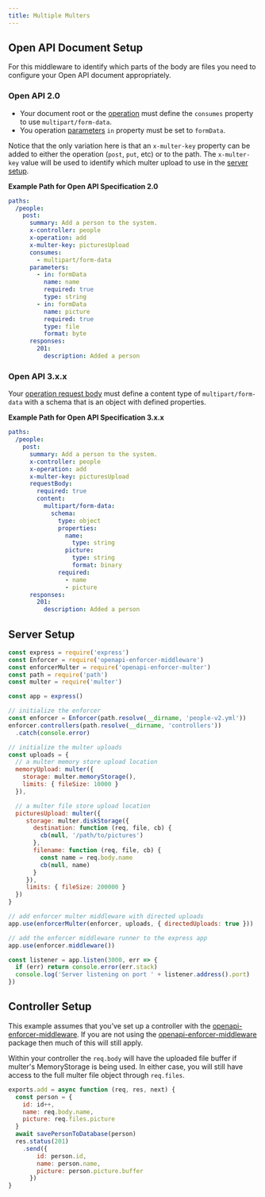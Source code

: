 ```yaml
---
title: Multiple Multers
---
```


## Open API Document Setup

For this middleware to identify which parts of the body are files you need to configure your Open API document appropriately.

### Open API 2.0

- Your document root or the [operation](https://github.com/OAI/OpenAPI-Specification/blob/master/versions/2.0.md#operationObject) must define the `consumes` property to use `multipart/form-data`.
- You operation [parameters](https://github.com/OAI/OpenAPI-Specification/blob/master/versions/2.0.md#parameterObject) `in` property must be set to `formData`.

Notice that the only variation here is that an `x-multer-key` property can be added to either the operation (`post`, `put`, etc) or to the path. The `x-multer-key` value will be used to identify which multer upload to use in the [server setup](#server-setup).

**Example Path for Open API Specification 2.0**

```yml
paths:
  /people:
    post:
      summary: Add a person to the system.
      x-controller: people
      x-operation: add
      x-multer-key: picturesUpload
      consumes:
        - multipart/form-data
      parameters:
        - in: formData
          name: name
          required: true
          type: string
        - in: formData
          name: picture
          required: true
          type: file
          format: byte
      responses:
        201:
          description: Added a person
```

### Open API 3.x.x

Your [operation request body](https://github.com/OAI/OpenAPI-Specification/blob/master/versions/3.0.2.md#requestBodyObject) must define a content type of `multipart/form-data` with a schema that is an object with defined properties.

**Example Path for Open API Specification 3.x.x**

```yml
paths:
  /people:
    post:
      summary: Add a person to the system.
      x-controller: people
      x-operation: add
      x-multer-key: picturesUpload
      requestBody:
        required: true
        content:
          multipart/form-data:
            schema:
              type: object
              properties:
                name:
                  type: string
                picture:
                  type: string
                  format: binary
              required:
                - name
                - picture
      responses:
        201:
          description: Added a person
```

## Server Setup 

```js
const express = require('express')
const Enforcer = require('openapi-enforcer-middleware')
const enforcerMulter = require('openapi-enforcer-multer')
const path = require('path')
const multer = require('multer')

const app = express()

// initialize the enforcer
const enforcer = Enforcer(path.resolve(__dirname, 'people-v2.yml'))
enforcer.controllers(path.resolve(__dirname, 'controllers'))
  .catch(console.error)

// initialize the multer uploads
const uploads = {
  // a multer memory store upload location
  memoryUpload: multer({
    storage: multer.memoryStorage(),
    limits: { fileSize: 10000 }
  }),

  // a multer file store upload location
  picturesUpload: multer({
     storage: multer.diskStorage({
       destination: function (req, file, cb) {
         cb(null, '/path/to/pictures')
       },
       filename: function (req, file, cb) {
         const name = req.body.name
         cb(null, name)
       }
     }),
     limits: { fileSize: 200000 }
  })
} 

// add enforcer multer middleware with directed uploads
app.use(enforcerMulter(enforcer, uploads, { directedUploads: true }))

// add the enforcer middleware runner to the express app
app.use(enforcer.middleware())

const listener = app.listen(3000, err => {
  if (err) return console.error(err.stack)
  console.log('Server listening on port ' + listener.address().port)
})
```

## Controller Setup

This example assumes that you've set up a controller with the [openapi-enforcer-middleware](https://www.npmjs.com/package/openapi-enforcer-middleware). If you are not using the [openapi-enforcer-middleware](https://www.npmjs.com/package/openapi-enforcer-middleware) package then much of this will still apply.

Within your controller the `req.body` will have the uploaded file buffer if multer's MemoryStorage is being used. In either case, you will still have access to the full multer file object through `req.files`.

```js
exports.add = async function (req, res, next) {
  const person = {
    id: id++,
    name: req.body.name,
    picture: req.files.picture
  }
  await savePersonToDatabase(person)
  res.status(201)
    .send({
        id: person.id,
        name: person.name,
        picture: person.picture.buffer
      })
}
```
